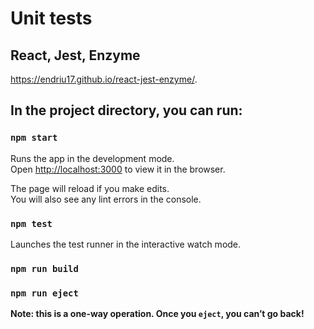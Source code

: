 # Unit tests

## React, Jest, Enzyme

https://endriu17.github.io/react-jest-enzyme/.

## In the project directory, you can run:

### `npm start`

Runs the app in the development mode.<br>
Open [http://localhost:3000](http://localhost:3000) to view it in the browser.

The page will reload if you make edits.<br>
You will also see any lint errors in the console.

### `npm test`

Launches the test runner in the interactive watch mode.<br>

### `npm run build`

### `npm run eject`

**Note: this is a one-way operation. Once you `eject`, you can’t go back!**
